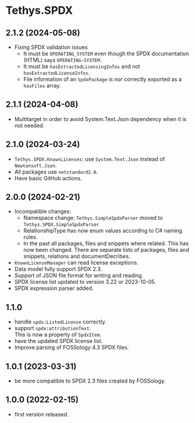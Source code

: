 <!-- 
SPDX-FileCopyrightText: (c) 2019-2024 T. Graf
SPDX-License-Identifier: Apache-2.0
-->

# Tethys.SPDX

## 2.1.2 (2024-05-08)

* Fixing SPDX validation issues
  * It must be `OPERATING_SYSTEM` even though the SPDX documentation (HTML) says `OPERATING-SYSTEM`.
  * It must be `hasExtractedLicensingInfos` and not `hasExtractedLicenseInfos`.
  * File information of an `SpdxPackage` is nor correctly exported as a `hasFiles` array.

## 2.1.1 (2024-04-08)

* Multitarget in order to avoid System.Text.Json dependency when it is not needed.

## 2.1.0 (2024-03-24)

* `Tethys.SPDX.KnownLicenses`: use `System.Text.Json` instead of `Newtonsoft.Json`.
* All packages use `netstandard2.0`.
* Have basic GitHub actions.

## 2.0.0 (2024-02-21)

* Incompatible changes:
  * Namespace change: `Tethys.SimpleSpdxParser` moved to `Tethys.SPDX.SimpleSpdxParser`
  * RelationshipType has now enum values according to C# naming rules.
  * In the past all packages, files and snippets where related. This has now been changed.
    There are separate lists of packages, files and snippets, relations and documentDecribes.
* `KnownLicenseManager` can read license exceptions.
* Data model fully support SPDX 2.3.
* Support of JSON file format for writing and reading.
* SPDX license list updated to version 3.22 or 2023-10-05.
* SPDX expression parser added.

## 1.1.0

* handle `spdx:ListedLicense` correctly.
* support `spdx:attributionText`.  
  This is now a property of `SpdxItem`.
* have the updated SPDX license list.
* Improve parsing of FOSSology 4.3 SPDX files.

## 1.0.1 (2023-03-31)

* be more compatible to SPDX 2.3 files created by FOSSology.

## 1.0.0 (2022-02-15)

* first version released.
